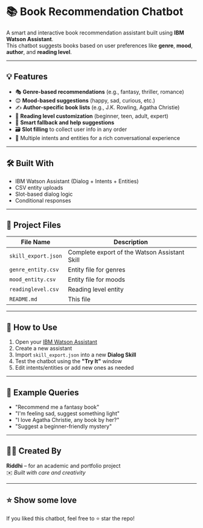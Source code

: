 # 📚 Book Recommendation Chatbot

A smart and interactive book recommendation assistant built using **IBM Watson Assistant**.  
This chatbot suggests books based on user preferences like **genre**, **mood**, **author**, and **reading level**.

---

## 💡 Features

- 🎭 **Genre-based recommendations** (e.g., fantasy, thriller, romance)
- 😊 **Mood-based suggestions** (happy, sad, curious, etc.)
- ✍️ **Author-specific book lists** (e.g., J.K. Rowling, Agatha Christie)
- 📖 **Reading level customization** (beginner, teen, adult, expert)
- 🧠 **Smart fallback and help suggestions**
- 🗃️ **Slot filling** to collect user info in any order
- 💬 Multiple intents and entities for a rich conversational experience

---

## 🛠️ Built With

- IBM Watson Assistant (Dialog + Intents + Entities)
- CSV entity uploads
- Slot-based dialog logic
- Conditional responses

---

## 📂 Project Files

| File Name             | Description                                  |
|----------------------|----------------------------------------------|
| `skill_export.json`  | Complete export of the Watson Assistant Skill |
| `genre_entity.csv`   | Entity file for genres                       |
| `mood_entity.csv`    | Entity file for moods                        |
| `readinglevel.csv`   | Reading level entity                         |
| `README.md`          | This file                                    |

---

## 📌 How to Use

1. Open your [IBM Watson Assistant](https://cloud.ibm.com/assistant)
2. Create a new assistant
3. Import `skill_export.json` into a new **Dialog Skill**
4. Test the chatbot using the **"Try It"** window
5. Edit intents/entities or add new ones as needed

---

## 🚀 Example Queries

- "Recommend me a fantasy book"
- "I'm feeling sad, suggest something light"
- "I love Agatha Christie, any book by her?"
- "Suggest a beginner-friendly mystery"

---

## 🙋‍♀️ Created By

**Riddhi** – for an academic and portfolio project  
✉️ *Built with care and creativity*

---

## ⭐️ Show some love

If you liked this chatbot, feel free to ⭐️ star the repo!

